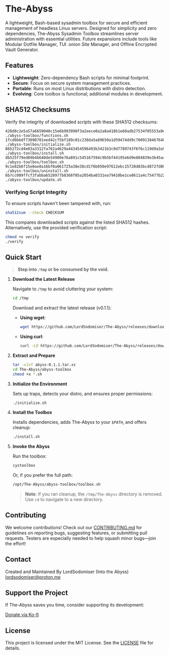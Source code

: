 # The-Abyss

A lightweight, Bash-based sysadmin toolbox for secure and efficient management of headless Linux servers. Designed for simplicity and zero dependencies, The-Abyss Sysadmin Toolbox streamlines server administration with essential utilities. Future expansions include tools like Modular Dotfile Manager, TUI .onion Site Manager, and Offline Encrypted Vault Generator.

## Features

- **Lightweight**: Zero-dependency Bash scripts for minimal footprint.
- **Secure**: Focus on secure system management practices.
- **Portable**: Runs on most Linux distributions with distro detection.
- **Evolving**: Core toolbox is functional; additional modules in development.

## SHA512 Checksums

Verify the integrity of downloaded scripts with these SHA512 checksums:

```
428d8c2e5a57a6659048c15e6b993990f3a2eece0a2a8a418b1e60adb27534f05553a9e4e729c2ef8e165927726849a70f557fe8a9a1c6628b7ac4b34996a8ba ./abyss-toolbox/functions.sh
1fcd6bbdf73090701eed42cf5bf189c01c238da5a89650a1d59474dd9c7009138467640d229828b76606a61760ed5043ee39cd94974b45a002da77a970d32a88 ./abyss-toolbox/initialize.sh
865272cd4e03a3312fa762a4629a443454596493b3421b3c9d7789743f6f6c119d9a3a91ad2a0151906d74d02adc558adada948cdd51b9a62ef2c06715720969 ./abyss-toolbox/install.sh
db525f79ed89b4b640de54909e76a891c545167594c9b5bf44195e6d9e804839e3b45a4c73148f7c7b8a739fb6d2031b3a8421cd0acee54ed7cb72611ae64c6e ./abyss-toolbox/toolbox.sh
9c1e82b6f15e0ae8a16bf0a061725a38e38cd1f6b050e97612ebc15728d83bcd872fd803e13362e6fcc3f18e7ae82b6cd0736a41e10c8a7bbf672d95fac919a8 ./abyss-toolbox/uninstall.sh
6b7cc009ffcf3fabba6528977b0368f05a2054ba0331ea79410be1ce8611a4c75477b224ece4ec8bb14b87b866f0ce298d19f5a18cc587fcb0dae8c351e07476 ./abyss-toolbox/update.sh
```

### Verifying Script Integrity

To ensure scripts haven't been tampered with, run:

```bash
sha512sum --check CHECKSUM
```

This compares downloaded scripts against the listed SHA512 hashes. Alternatively, use the provided verification script:

```bash
chmod +x verify
./verify
```

## Quick Start

> **Step into `/tmp` or be consumed by the void.**

1. **Download the Latest Release**

   Navigate to `/tmp` to avoid cluttering your system:

   ```bash
   cd /tmp
   ```

   Download and extract the latest release (v0.1.1):

   - **Using wget**:
     ```bash
     wget https://github.com/LordSodomiser/The-Abyss/releases/download/0.1.1/abyss-0.1.1.tar.xz
     ```

   - **Using curl**:
     ```bash
     curl -LO https://github.com/LordSodomiser/The-Abyss/releases/download/0.1.1/abyss-0.1.1.tar.xz
     ```

2. **Extract and Prepare**

   ```bash
   tar -xJvf abyss-0.1.1.tar.xz
   cd The-Abyss/abyss-toolbox
   chmod +x *.sh
   ```

3. **Initialize the Environment**

   Sets up traps, detects your distro, and ensures proper permissions:

   ```bash
   ./initialize.sh
   ```

4. **Install the Toolbox**

   Installs dependencies, adds The-Abyss to your `$PATH`, and offers cleanup:

   ```bash
   ./install.sh
   ```

5. **Invoke the Abyss**

   Run the toolbox:

   ```bash
   cystoolbox
   ```

   Or, if you prefer the full path:

   ```bash
   /opt/The-Abyss/abyss-toolbox/toolbox.sh
   ```

   > **Note**: If you ran cleanup, the `/tmp/The-Abyss` directory is removed. Use `cd` to navigate to a new directory.

## Contributing

We welcome contributions! Check out our [CONTRIBUTING.md](CONTRIBUTING.md) for guidelines on reporting bugs, suggesting features, or submitting pull requests. Testers are especially needed to help squash minor bugs—join the effort!

## Contact
Created and Maintained By
LordSodomiser (Into the Abyss) <lordsodomiser@proton.me>

## Support the Project

If The-Abyss saves you time, consider supporting its development:

[Donate via Ko-fi](https://ko-fi.com/lordsodomiser)

## License

This project is licensed under the MIT License. See the [LICENSE](LICENSE) file for details.
